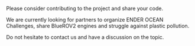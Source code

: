 Please consider contributing to the project and share your code.

We are currently looking for partners to organize ENDER OCEAN Challenges, share BlueROV2 engines and struggle against plastic pollution.  

Do not hesitate to contact us and have a discussion on the topic.